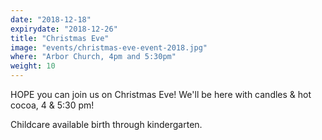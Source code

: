 ```yaml
---
date: "2018-12-18"
expirydate: "2018-12-26"
title: "Christmas Eve"
image: "events/christmas-eve-event-2018.jpg"
where: "Arbor Church, 4pm and 5:30pm"
weight: 10
---
```


HOPE you can join us on Christmas Eve! We'll be here with candles & hot cocoa, 4 & 5:30 pm!

Childcare available birth through kindergarten. 
